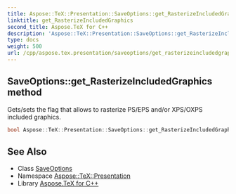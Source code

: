 ```yaml
---
title: Aspose::TeX::Presentation::SaveOptions::get_RasterizeIncludedGraphics method
linktitle: get_RasterizeIncludedGraphics
second_title: Aspose.TeX for C++
description: 'Aspose::TeX::Presentation::SaveOptions::get_RasterizeIncludedGraphics method. Gets/sets the flag that allows to rasterize PS/EPS and/or XPS/OXPS included graphics in C++.'
type: docs
weight: 500
url: /cpp/aspose.tex.presentation/saveoptions/get_rasterizeincludedgraphics/
---
```

## SaveOptions::get_RasterizeIncludedGraphics method


Gets/sets the flag that allows to rasterize PS/EPS and/or XPS/OXPS included graphics.

```cpp
bool Aspose::TeX::Presentation::SaveOptions::get_RasterizeIncludedGraphics() const
```

## See Also

* Class [SaveOptions](../)
* Namespace [Aspose::TeX::Presentation](../../)
* Library [Aspose.TeX for C++](../../../)
